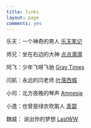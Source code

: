 ```yaml
---
title: links
layout: page
comments: yes
---
```



乐天：一个神奇的男人   [乐天笔记](http://letiantian.me)

师兄：坐在右边的大神   [点点滴滴](http://www.darlingfive.com)

阿飞：少年飞呀飞驰     [Gray Times](http://kangkona.github.io)

闫航：永远的闫老师     [叶落西城](http://www.urbem.org)

小司：北方夜晚的琴声   [Amnesia](http://sinb.github.io/)

小逸：也曾是绿衣吹笛人 [青碧](http://blog.tuzhii.com)

魏威： 说出你的梦想     [LastWW](http://blog.lastww.com)
